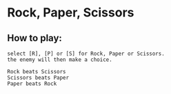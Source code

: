 # Rock, Paper, Scissors

## How to play:
    select [R], [P] or [S] for Rock, Paper or Scissors.
    the enemy will then make a choice.
    
    Rock beats Scissors
    Scissors beats Paper
    Paper beats Rock